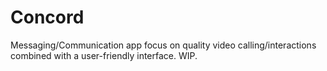# Concord

Messaging/Communication app focus on quality video calling/interactions combined with a user-friendly interface. WIP.
